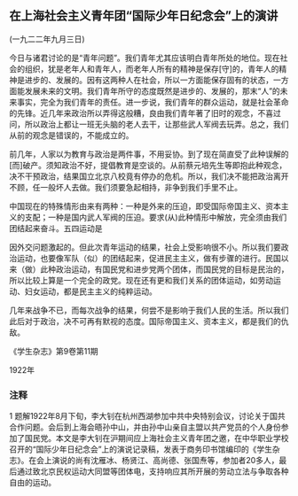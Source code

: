 ## 在上海社会主义青年团“国际少年日纪念会”上的演讲

 

(一九二二年九月三日)

 

今日与诸君讨论的是“青年问题”。我们青年尤其应该明白青年所处的地位。现在社会的组织，犹是老年人和青年人，而老年人所有的精神是保存[守]的，青年人的精神是进步的、发展的。因有这两种人在社会，所以一方面能保存固有的状态，一方面能发展未来的文明。我们青年所守的态度既然是进步的、发展的，那末“人”的未来事实，完全为我们青年的责任。进一步说，我们青年的群众运动，就是社会革命的先锋。近几年来政治所以弄得这般糟，良由我们青年著了旧时的观念，不喜过问，所以政治上都让一班无头脑的老人去干，让那些武人军阀去玩弄。总之，我们从前的观念是错误的，不能成立的。

前几年，人家以为教育与政治是两件事，不用妥协。到了现在简直受了此种误解的[而]破产。须知政治不好，提倡教育是空谈的。从前蔡元培先生等即抱此种观念，决不干预政治，结果国立北京八校竟有停办的危机。所以，我们决不能把政治离开不顾，任一般坏人去做。我们须要急起相持，非争到我们手里不止。

中国现在的特殊情形由来有两种：一种是外来的压迫，即受国际帝国主义、资本主义的支配；一种是国内武人军阀的压迫。要求(从)此种情形中解放，完全须由我们团结起来奋斗。五四运动是

因外交问题激起的。但此次青年运动的结果，社会上受影响很不小。所以我们要政治运动，也要像军队（似）的团结起来，促进民主主义，做有步骤的进行。民国以来（做）此种政治运动，有国民党和进步党两个团体，而国民党的目标是民治的，所以比较上算是一个完全的政党。现在还有更和我们关系的团体运动，如劳动运动、妇女运动，都是民主主义的纯粹运动。

几年来战争不已，而每次战争的结果，何尝不是影响于我们人民的生活。所以我们此后对于政治，决不可再有默视的态度。国际帝国主义、资本主义，都是我们的仇敌。

 

《学生杂志》第9卷第11期

1922年 

### 注释
1 题解1922年8月下旬，李大钊在杭州西湖参加中共中央特别会议，讨论关于国共合作问题。会后到上海会晤孙中山，并由孙中山亲自主盟以共产党员的个人身份参加了国民党。本文是李大钊在沪期间应上海社会主义青年团之邀，在中华职业学校召开的“国际少年日纪念会”上的演说记录稿，发表于商务印书馆编印的《学生杂志》。在会上演说的尚有沈雁冰、杨贤江、高尚德、张国焘等，参加者20多人，最后通过致北京民权运动大同盟等团体电，支持响应其所开展的劳动立法与争取各种自由的运动。
